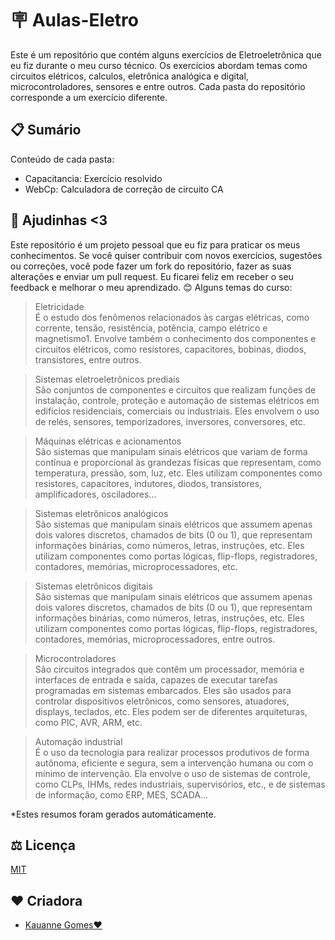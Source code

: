 # 🪧 Aulas-Eletro

Este é um repositório que contém alguns exercícios de Eletroeletrônica que eu fiz durante o meu curso técnico. Os exercícios abordam temas como circuitos elétricos, calculos, eletrônica analógica e digital, microcontroladores, sensores e entre outros. Cada pasta do repositório corresponde a um exercício diferente.


## 📋 Sumário

Conteúdo de cada pasta:

- Capacitancia: Exercício resolvido <br>
- WebCp: Calculadora de correção de circuito CA <br>


## 🌿 Ajudinhas <3

Este repositório é um projeto pessoal que eu fiz para praticar os meus conhecimentos. Se você quiser contribuir com novos exercícios, sugestões ou correções, você pode fazer um fork do repositório, fazer as suas alterações e enviar um pull request. Eu ficarei feliz em receber o seu feedback e melhorar o meu aprendizado. 😊
Alguns temas do curso:

>Eletricidade <br>
É o estudo dos fenômenos relacionados às cargas elétricas, como corrente, tensão, resistência, potência, campo elétrico e magnetismo1. Envolve também o conhecimento dos componentes e circuitos elétricos, como resistores, capacitores, bobinas, diodos, transistores, entre outros.

>Sistemas eletroeletrônicos prediais <br>
São conjuntos de componentes e circuitos que realizam funções de instalação, controle, proteção e automação de sistemas elétricos em edifícios residenciais, comerciais ou industriais. Eles envolvem o uso de relés, sensores, temporizadores, inversores, conversores, etc.

>Máquinas elétricas e acionamentos <br>
São sistemas que manipulam sinais elétricos que variam de forma contínua e proporcional às grandezas físicas que representam, como temperatura, pressão, som, luz, etc. Eles utilizam componentes como resistores, capacitores, indutores, diodos, transistores, amplificadores, osciladores...

>Sistemas eletrônicos analógicos <br>
São sistemas que manipulam sinais elétricos que assumem apenas dois valores discretos, chamados de bits (0 ou 1), que representam informações binárias, como números, letras, instruções, etc. Eles utilizam componentes como portas lógicas, flip-flops, registradores, contadores, memórias, microprocessadores, etc.

>Sistemas eletrônicos digitais <br>
São sistemas que manipulam sinais elétricos que assumem apenas dois valores discretos, chamados de bits (0 ou 1), que representam informações binárias, como números, letras, instruções, etc. Eles utilizam componentes como portas lógicas, flip-flops, registradores, contadores, memórias, microprocessadores, entre outros.

>Microcontroladores <br>
São circuitos integrados que contêm um processador, memória e interfaces de entrada e saída, capazes de executar tarefas programadas em sistemas embarcados. Eles são usados para controlar dispositivos eletrônicos, como sensores, atuadores, displays, teclados, etc. Eles podem ser de diferentes arquiteturas, como PIC, AVR, ARM, etc.

>Automação industrial <br>
É o uso da tecnologia para realizar processos produtivos de forma autônoma, eficiente e segura, sem a intervenção humana ou com o mínimo de intervenção. Ela envolve o uso de sistemas de controle, como CLPs, IHMs, redes industriais, supervisórios, etc., e de sistemas de informação, como ERP, MES, SCADA...

*Estes resumos foram gerados automáticamente. 

## ⚖️ Licença

[MIT](https://choosealicense.com/licenses/mit/)

## ♥️ Criadora

- [Kauanne Gomes♥️](https://www.github.com/KwG0)
